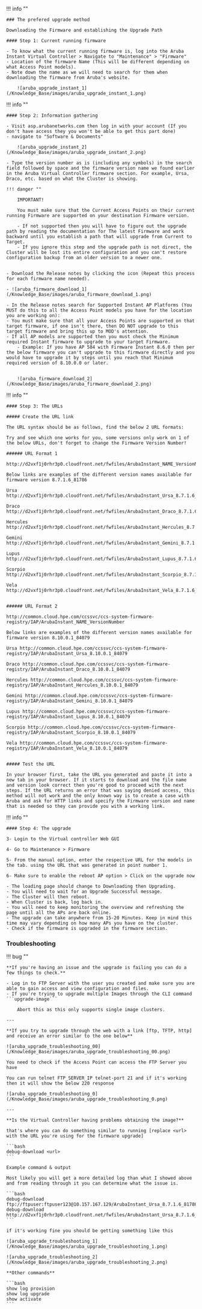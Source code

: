 !!! info ""

    ### The prefered upgrade method

    Downloading the Firmware and establishing the Upgrade Path

    #### Step 1: Current running firmware

    - To know what the current running firmware is, log into the Aruba Instant Virtual Controller > Navigate to "Maintenance" > "Firmware"
    - Location of the firmware Name (This will be different depending on what Access Point models).
    - Note down the name as we will need to search for them when downloading the firmware from Aruba's website.

        ![aruba_upgrade_instant_1](/Knowledge_Base/images/aruba_upgrade_instant_1.png)


!!! info ""

    #### Step 2: Information gathering

    - Visit asp.arubanetworks.com then log in with your account (If you don't have access they you won't be able to get this part done)
    - navigate to "Software & Documents"

        ![aruba_upgrade_instant_2](/Knowledge_Base/images/aruba_upgrade_instant_2.png)

    - Type the version number as is (including any symbols) in the search field followed by space and the firmware version name we found earlier in the Aruba Virtual Controller firmware section. For example, Ursa, Draco, etc. based on what the Cluster is showing.

    !!! danger ""

        IMPORTANT!

        You must make sure that the Current Access Points on their current running Firmware are supported on your destination Firmware version.

        - If not supported then you will have to figure out the upgrade path by reading the documentation for The latest Firmware and work backward until you establish a path that will upgrade from Current to Target.
        - If you ignore this step and the upgrade path is not direct, the Cluster will be lost its entire configuration and you can't restore configuration backup from an older version to a newer one.


    - Download the Release notes by clicking the icon (Repeat this process for each firmware name needed).

    - ![aruba_firmware_download_1](/Knowledge_Base/images/aruba_firmware_download_1.png)

    - In the Release notes search for Supported Instant AP Platforms (You MUST do this to all the Access Point models you have for the location you are working on):
    - You must make sure that all your Access Points are supported on that target firmware, if one isn't there, then DO NOT upgrade to this target firmware and bring this up to MOD's attention.
    - If all AP models are supported then you must check the Minimum required Instant firmware to upgrade to your target Firmware.
        - Example: If you have AP 584 with Firmware Instant 8.6.0 then per the below firmware you can't upgrade to this firmware directly and you would have to upgrade it by steps until you reach that Minimum required version of 8.10.0.0 or later.


        ![aruba_firmware_download_2](/Knowledge_Base/images/aruba_firmware_download_2.png)


!!! info ""

    #### Step 3: The URLs

    ##### Create the URL link
    
    The URL syntax should be as follows, find the below 2 URL formats:

    Try and see which one works for you, some versions only work on 1 of the below URLs, don't forget to change the Firmware Version Number!

    ###### URL Format 1

    http://d2vxf1j0rhr3p0.cloudfront.net/fwfiles/ArubaInstant_NAME_VersionNumber

    Below links are examples of the different version names available for firmware version 8.7.1.6_81786

    Ursa http://d2vxf1j0rhr3p0.cloudfront.net/fwfiles/ArubaInstant_Ursa_8.7.1.6_81786

    Draco http://d2vxf1j0rhr3p0.cloudfront.net/fwfiles/ArubaInstant_Draco_8.7.1.6_81786

    Hercules http://d2vxf1j0rhr3p0.cloudfront.net/fwfiles/ArubaInstant_Hercules_8.7.1.6_81786

    Gemini http://d2vxf1j0rhr3p0.cloudfront.net/fwfiles/ArubaInstant_Gemini_8.7.1.6_81786

    Lupus http://d2vxf1j0rhr3p0.cloudfront.net/fwfiles/ArubaInstant_Lupus_8.7.1.6_81786

    Scorpio http://d2vxf1j0rhr3p0.cloudfront.net/fwfiles/ArubaInstant_Scorpio_8.7.1.6_81786

    Vela http://d2vxf1j0rhr3p0.cloudfront.net/fwfiles/ArubaInstant_Vela_8.7.1.6_81786


    ###### URL Format 2

    http://common.cloud.hpe.com/ccssvc/ccs-system-firmware-registry/IAP/ArubaInstant_NAME_VersionNumber

    Below links are examples of the different version names available for firmware version 8.10.0.1_84079

    Ursa http://common.cloud.hpe.com/ccssvc/ccs-system-firmware-registry/IAP/ArubaInstant_Ursa_8.10.0.1_84079

    Draco http://common.cloud.hpe.com/ccssvc/ccs-system-firmware-registry/IAP/ArubaInstant_Draco_8.10.0.1_84079

    Hercules http://common.cloud.hpe.com/ccssvc/ccs-system-firmware-registry/IAP/ArubaInstant_Hercules_8.10.0.1_84079

    Gemini http://common.cloud.hpe.com/ccssvc/ccs-system-firmware-registry/IAP/ArubaInstant_Gemini_8.10.0.1_84079

    Lupus http://common.cloud.hpe.com/ccssvc/ccs-system-firmware-registry/IAP/ArubaInstant_Lupus_8.10.0.1_84079

    Scorpio http://common.cloud.hpe.com/ccssvc/ccs-system-firmware-registry/IAP/ArubaInstant_Scorpio_8.10.0.1_84079

    Vela http://common.cloud.hpe.com/ccssvc/ccs-system-firmware-registry/IAP/ArubaInstant_Vela_8.10.0.1_84079


    ##### Test the URL
    
    In your browser first, take the URL you generated and paste it into a new tab in your browser. If it starts to download and the file name and version look correct then you're good to proceed with the next steps. If the URL returns an error that was saying denied access, this method will not work and the only known way is to create a case with Aruba and ask for HTTP links and specify the Firmware version and name that is needed so they can provide you with a working link.


!!! info ""

    #### Step 4: The upgrade

    3- Login to the Virtual controller Web GUI

    4- Go to Maintenance > Firmware

    5- From the manual option, enter the respective URL for the models in the tab. using the URL that was generated in point number 1.

    6- Make sure to enable the reboot AP option > Click on the upgrade now

    - The loading page should change to Downloading then Upgrading.
    - You will need to wait for an Upgrade Successful message.
    - The Cluster will then reboot.
    - When Cluster is back, log back in.
    - You will need to keep monitoring the overview and refreshing the page until all the APs are back online.
    - The upgrade can take anywhere from 15-20 Minutes. Keep in mind this time may vary depending on how many APs you have on the cluster.
    - Check if the firmware is upgraded in the firmware section.


### Troubleshooting

!!! bug ""

    **If you're having an issue and the upgrade is failing you can do a few things to check.**

    - Log in to FTP Server with the user you created and make sure you are able to gain access and view configuration and files.
    - If you're trying to upgrade multiple Images through the CLI command ```upgrade-image```
            
        Abort this as this only supports single image clusters.

    ---

    **If you try to upgrade through the web with a link [ftp, TFTP, http] and receive an error similar to the one below**

    ![aruba_upgrade_troubleshooting_00](/Knowledge_Base/images/aruba_upgrade_troubleshooting_00.png)

    You need to check if the Access Point can access the FTP Server you have

    You can run telnet FTP_SERVER_IP telnet-port 21 and if it's working then it will show the below 220 response

    ![aruba_upgrade_troubleshooting_0](/Knowledge_Base/images/aruba_upgrade_troubleshooting_0.png)

    ---

    **Is the Virtual Controller having problems obtaining the image?**

    that's where you can do something similar to running [replace <url> with the URL you're using for the firmware upgrade]

    ```bash
    debug-download <url>
    ```

    Example command & output

    Most likely you will get a more detailed log than what I showed above and from reading through it you can determine what the issue is.

    ```bash
    debug-download ftp://ftpuser:ftpuser123@10.157.167.129/ArubaInstant_Ursa_8.7.1.6_81786
    debug-download http://d2vxf1j0rhr3p0.cloudfront.net/fwfiles/ArubaInstant_Ursa_8.7.1.6_81786
    ```

    if it's working fine you should be getting something like this

    ![aruba_upgrade_troubleshooting_1](/Knowledge_Base/images/aruba_upgrade_troubleshooting_1.png)

    ![aruba_upgrade_troubleshooting_2](/Knowledge_Base/images/aruba_upgrade_troubleshooting_2.png)

    **Other commands**

    ```bash
    show log provision
    show log upgrade
    show activate
    ```
